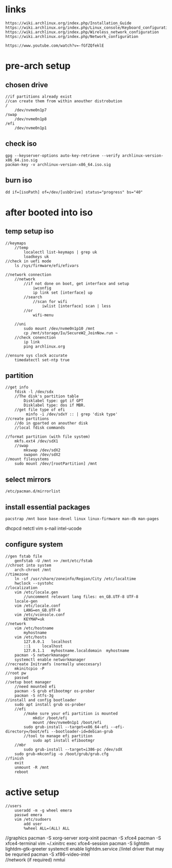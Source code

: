 # links 
    https://wiki.archlinux.org/index.php/Installation_Guide
    https://wiki.archlinux.org/index.php/Linux_console/Keyboard_configuration
    https://wiki.archlinux.org/index.php/Wireless_network_configuration
    https://wiki.archlinux.org/index.php/Network_configuration

    https://www.youtube.com/watch?v=-fGfZQfeklE

# pre-arch setup
## chosen drive 
    //if partitions already exist
    //can create them from within anouther distrobution
    /
        /dev/nvme0n1p7
    /swap        
        /dev/nvme0n1p8
    /efi 
        /dev/nvme0n1p1   
## check iso
    gpg --keyserver-options auto-key-retrieve --verify archlinux-version-x86_64.iso.sig
    pacman-key -v archlinux-version-x86_64.iso.sig
## burn iso 
    dd if=[isoPath] of=/dev/[usbDrive] status="progress" bs="40"

# after booted into iso
## temp setup iso
    //keymaps 
        //temp
            localectl list-keymaps | grep uk 
            loadkeys uk
    //check in uefi mode
        ls /sys/firmware/efi/efivars

    //network connection
        //network 
            //if not done on boot, get interface and setup
                iwconfig
                ip link set [interface] up
            //search 
                //scan for wifi
                    iwlist [interface] scan | less
            //or 
                wifi-menu
                
        //uni
            sudo mount /dev/nvme0n1p10 /mnt
            cp /mnt/storage/Iu/SecureW2_JoinNow.run ~
        //check conenction
            ip link
            ping archlinux.org

    //ensure sys clock accurate 
        timedatectl set-ntp true

## partition
    //get info 
        fdisk -l /dev/sdx 
        //The disk's partition table 
            Disklabel type: gpt if GPT
            Disklabel type: dos if MBR.
        //get file type of efi
             minfo -i /dev/sdxY :: | grep 'disk type'
    //create partitions 
        //do in gparted on anouther disk
        //local fdisk commands
    
    //format partition (with file system)
        mkfs.ext4 /dev/sdX1
        //swap
            mkswap /dev/sdX2
            swapon /dev/sdX2
    //mount filesystems
        sudo mount /dev/[rootPartition] /mnt  
## select mirrors 
    /etc/pacman.d/mirrorlist
## install essential packages
    pacstrap /mnt base base-devel linux linux-firmware man-db man-pages
dhcpcd netctl vim s-nail intel-ucode

## configure system
    //gen fstab file
        genfstab -U /mnt >> /mnt/etc/fstab
    //chroot into system
        arch-chroot /mnt
    //timezone
        ln -sf /usr/share/zoneinfo/Region/City /etc/localtime
        hwclock --systohc
    //localization
        vim /etc/locale.gen
            //uncomment relevant lang files: en_GB.UTF-8 UTF-8
        locale-gen
        vim /etc/locale.conf
            LANG=en_GB.UTF-8
        vim /etc/vconsole.conf
            KEYMAP=uk
    //network
        vim /etc/hostname
            myhostname
        vim /etc/hosts
            127.0.0.1	localhost
            ::1		localhost
            127.0.1.1	myhostname.localdomain	myhostname
        pacman -S networkmanager
        systemctl enable networkmanager
    //recreate Initramfs (normally uneccesary) 
        mkinitcpio -P
    //root pw
        passwd
    //setup boot manager
        //need mounted efi 
        pacman -S grub efibootmgr os-prober
        pacman -S ntfs-3g
    //install and config bootloader
        sudo apt install grub os-prober
        //efi
            //make sure your efi partition is mounted
                mkdir /boot/efi
                mount /dev/nvme0n1p1 /boot/efi
            sudo grub-install --target=x86_64-efi --efi-directory=/boot/efi --bootloader-id=debian-grub
            //tool to manage efi partition
                sudo apt install efibootmgr
        //mbr
            sudo grub-install --target=i386-pc /dev/sdX
        sudo grub-mkconfig -o /boot/grub/grub.cfg
    //finish    
        exit
        unmount -R /mnt 
        reboot
    
# active setup
    //users
        useradd -m -g wheel emera
        passwd emera
        vim /etc/sudoers
            add user        
            %wheel ALL=(ALL) ALL
   //graphics 
        pacman -S xorg-server xorg-xinit
        pacman -S xfce4
        pacman -S xfce4-terminal 
        vim ~/.xinitrc
            exec xfce4-session
        pacman -S lightdm lightdm-gtk-greeter
        systemctl enable lightdm.service
        //intel driver that may be requried
            pacman -S xf86-video-intel    
    //network (if required)
        nmtui
